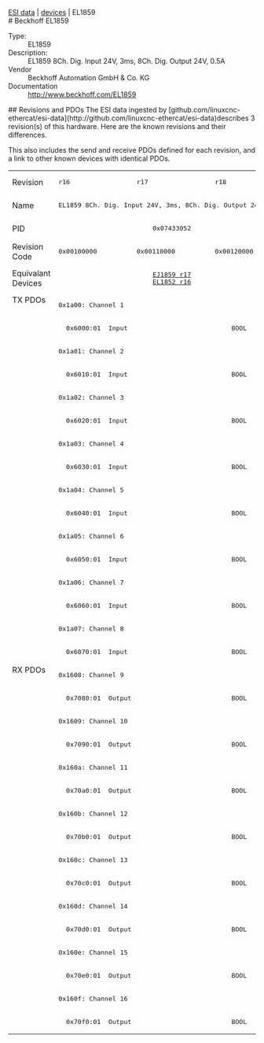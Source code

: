 <div class="nav"><a href="/esi-data">ESI data</a> | <a href="/esi-data/devices">devices</a> | EL1859</div>
#  Beckhoff EL1859

<dl>
  <dt>Type:</dt><dd>EL1859</dd>
  <dt>Description:</dt><dd>EL1859 8Ch. Dig. Input 24V, 3ms, 8Ch. Dig. Output 24V, 0.5A</dd>
  <dt>Vendor</dt><dd>Beckhoff Automation GmbH & Co. KG</dd>
  <dt>Documentation</dt><dd><a href="http://www.beckhoff.com/EL1859">http://www.beckhoff.com/EL1859</a></dd>
</dl>
## Revisions and PDOs
The ESI data ingested by [github.com/linuxcnc-ethercat/esi-data](http://github.com/linuxcnc-ethercat/esi-data)describes 3 revision(s) of this hardware.  Here are the known revisions and their differences.

This also includes the send and receive PDOs defined for each revision, and a link to other known devices with identical PDOs.

<table>
<tr >
<td class="first">Revision</td>
<td ><pre>r16</pre></td>
<td ><pre>r17</pre></td>
<td ><pre>r18</pre></td>
</tr>
<tr >
<td class="first">Name</td>
<td  colspan=3 align="center"><pre>EL1859 8Ch. Dig. Input 24V, 3ms, 8Ch. Dig. Output 24V, 0.5A</pre></td>
</tr>
<tr >
<td class="first">PID</td>
<td  colspan=3 align="center"><pre>0x07433052</pre></td>
</tr>
<tr >
<td class="first">Revision Code</td>
<td ><pre>0x00100000</pre></td>
<td ><pre>0x00110000</pre></td>
<td ><pre>0x00120000</pre></td>
</tr>
<tr >
<td class="first">Equivalant Devices</td>
<td  colspan=3 align="center"><pre><a href="EJ1859">EJ1859 r17</a><br/><a href="EL1852">EL1852 r16</a></pre></td>
</tr>
<tr class="txpdo pdosection">
<td class="first" rowspan=16 valign=top>TX PDOs</td>
<td colspan=3 align="left"><pre>0x1a00: Channel 1</pre></td>
<td></td>
</tr>
<tr class="txpdo">
<td  colspan=3 align="left"><pre>  0x6000:01  Input                           BOOL</pre></td>
</tr>
<tr class="txpdo pdosection">
<td  colspan=3 align="left"><pre>0x1a01: Channel 2</pre></td>
</tr>
<tr class="txpdo">
<td  colspan=3 align="left"><pre>  0x6010:01  Input                           BOOL</pre></td>
</tr>
<tr class="txpdo pdosection">
<td  colspan=3 align="left"><pre>0x1a02: Channel 3</pre></td>
</tr>
<tr class="txpdo">
<td  colspan=3 align="left"><pre>  0x6020:01  Input                           BOOL</pre></td>
</tr>
<tr class="txpdo pdosection">
<td  colspan=3 align="left"><pre>0x1a03: Channel 4</pre></td>
</tr>
<tr class="txpdo">
<td  colspan=3 align="left"><pre>  0x6030:01  Input                           BOOL</pre></td>
</tr>
<tr class="txpdo pdosection">
<td  colspan=3 align="left"><pre>0x1a04: Channel 5</pre></td>
</tr>
<tr class="txpdo">
<td  colspan=3 align="left"><pre>  0x6040:01  Input                           BOOL</pre></td>
</tr>
<tr class="txpdo pdosection">
<td  colspan=3 align="left"><pre>0x1a05: Channel 6</pre></td>
</tr>
<tr class="txpdo">
<td  colspan=3 align="left"><pre>  0x6050:01  Input                           BOOL</pre></td>
</tr>
<tr class="txpdo pdosection">
<td  colspan=3 align="left"><pre>0x1a06: Channel 7</pre></td>
</tr>
<tr class="txpdo">
<td  colspan=3 align="left"><pre>  0x6060:01  Input                           BOOL</pre></td>
</tr>
<tr class="txpdo pdosection">
<td  colspan=3 align="left"><pre>0x1a07: Channel 8</pre></td>
</tr>
<tr class="txpdo">
<td  colspan=3 align="left"><pre>  0x6070:01  Input                           BOOL</pre></td>
</tr>
<tr class="rxpdo pdosection">
<td class="first" rowspan=16 valign=top>RX PDOs</td>
<td colspan=3 align="left"><pre>0x1608: Channel 9</pre></td>
<td></td>
</tr>
<tr class="rxpdo">
<td  colspan=3 align="left"><pre>  0x7080:01  Output                          BOOL</pre></td>
</tr>
<tr class="rxpdo pdosection">
<td  colspan=3 align="left"><pre>0x1609: Channel 10</pre></td>
</tr>
<tr class="rxpdo">
<td  colspan=3 align="left"><pre>  0x7090:01  Output                          BOOL</pre></td>
</tr>
<tr class="rxpdo pdosection">
<td  colspan=3 align="left"><pre>0x160a: Channel 11</pre></td>
</tr>
<tr class="rxpdo">
<td  colspan=3 align="left"><pre>  0x70a0:01  Output                          BOOL</pre></td>
</tr>
<tr class="rxpdo pdosection">
<td  colspan=3 align="left"><pre>0x160b: Channel 12</pre></td>
</tr>
<tr class="rxpdo">
<td  colspan=3 align="left"><pre>  0x70b0:01  Output                          BOOL</pre></td>
</tr>
<tr class="rxpdo pdosection">
<td  colspan=3 align="left"><pre>0x160c: Channel 13</pre></td>
</tr>
<tr class="rxpdo">
<td  colspan=3 align="left"><pre>  0x70c0:01  Output                          BOOL</pre></td>
</tr>
<tr class="rxpdo pdosection">
<td  colspan=3 align="left"><pre>0x160d: Channel 14</pre></td>
</tr>
<tr class="rxpdo">
<td  colspan=3 align="left"><pre>  0x70d0:01  Output                          BOOL</pre></td>
</tr>
<tr class="rxpdo pdosection">
<td  colspan=3 align="left"><pre>0x160e: Channel 15</pre></td>
</tr>
<tr class="rxpdo">
<td  colspan=3 align="left"><pre>  0x70e0:01  Output                          BOOL</pre></td>
</tr>
<tr class="rxpdo pdosection">
<td  colspan=3 align="left"><pre>0x160f: Channel 16</pre></td>
</tr>
<tr class="rxpdo">
<td  colspan=3 align="left"><pre>  0x70f0:01  Output                          BOOL</pre></td>
</tr>
</table>
